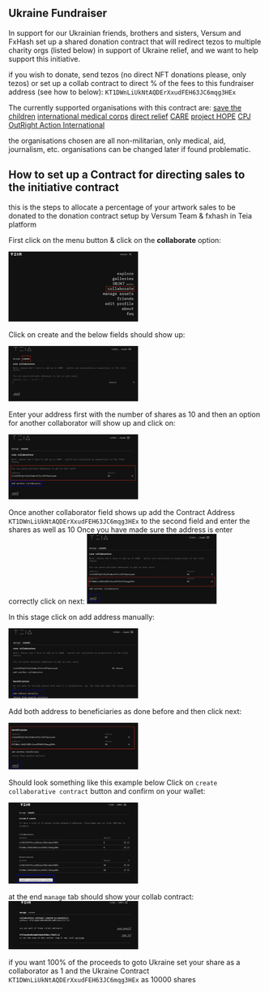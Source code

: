## Ukraine Fundraiser

In support for our Ukrainian friends, brothers and sisters, Versum and FxHash set up a shared donation contract that will redirect tezos to multiple charity orgs (listed below) in support of Ukraine relief, and we want to help support this initiative.


if you wish to donate, send tezos (no direct NFT donations please, only tezos) or set up a collab contract to direct % of the fees to this fundraiser address (see how to below):
`KT1DWnLiUkNtAQDErXxudFEH63JC6mqg3HEx`


The currently supported organisations with this contract are: 
[save the children](https://thegivingblock.com/donate/save-the-children/)
[international medical corps](https://thegivingblock.com/donate/international-medical-corps/)
[direct relief](https://thegivingblock.com/donate/direct-relief/)
[CARE](https://thegivingblock.com/donate/care/)
[project HOPE](https://thegivingblock.com/donate/project-hope/)
[CPJ](https://thegivingblock.com/donate/committee-to-protect-journalists/)
[OutRight Action International](https://thegivingblock.com/donate/outright-action-international/) 

the organisations chosen are all non-militarian, only medical, aid, journalism, etc.
organisations can be changed later if found problematic.


## How to set up a Contract for directing sales to the initiative contract

this is the steps to allocate a percentage of your artwork sales to be donated to the donation contract setup by Versum Team & fxhash in Teia platform 

First click on the menu button & click on the **collaborate** option:

<img width='256px' src="img/ukraine_fundraiser/step_01.png">

Click on create and the below fields should show up:

<img width='256px' src="img/ukraine_fundraiser/step_02.png">


Enter your address first with the number of shares as 10 and then an option for another collaborator will show up and click on:

<img width='256px' src="img/ukraine_fundraiser/step_03.png">



Once another collaborator field shows up add the Contract Address `KT1DWnLiUkNtAQDErXxudFEH63JC6mqg3HEx` to the second field and enter the shares as well as 10
Once you have made sure the address is enter correctly click on next:
<img width='256px' src="img/ukraine_fundraiser/step_04.png">


In this stage click on add address manually:

<img width='256px' src="img/ukraine_fundraiser/step_05.png">


Add both address to beneficiaries as done before and then click next:

<img width='256px' src="img/ukraine_fundraiser/step_06.png">

Should look something like this example below
Click on `create collaborative contract` button and confirm on your wallet:

<img width='256px' src="img/ukraine_fundraiser/step_07.png">


at the end `manage` tab should show your collab contract:
<img width='256px' src="img/ukraine_fundraiser/step_08.png">



if you want 100% of the proceeds to goto Ukraine set your
share as a collaborator as 1 and the Ukraine Contract `KT1DWnLiUkNtAQDErXxudFEH63JC6mqg3HEx` as
10000 shares 
